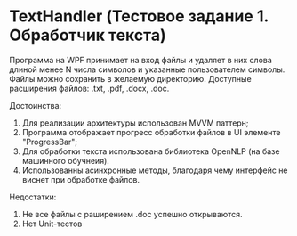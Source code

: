 # TextHandler (Тестовое задание 1. Обработчик текста)
Программа на WPF принимает на вход файлы и удаляет в них слова длиной менее N числа символов и указанные пользователем символы. Файлы можно сохранить в желаемую директорию. Доступные расширения файлов: .txt, .pdf, .docx, .doc.

Достоинства:
1. Для реализации архитектуры использован MVVM паттерн;
2. Программа отображает прогресс обработки файлов в UI элементе "ProgressBar";
3. Для обработки текста использована библиотека OpenNLP (на базе машинного обучнеия).
4. Использованны асинхронные методы, благодаря чему интерфейс не виснет при обработке файлов.

Недостатки:
1. Не все файлы с раширением .doc успешно открываются.
2. Нет Unit-тестов
